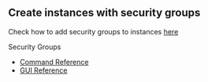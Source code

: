 ## Create instances with security groups

Check how to add security groups to instances [here](https://docs.openstack.org/nova/xena/user/launch-instances.html#gather-parameters-to-launch-an-instance)

Security Groups

  * [Command Reference](https://docs.openstack.org/nova/latest/admin/security-groups.html)
  * [GUI Reference](https://www.mirantis.com/openstack-portal/express-openstack-portal/manage-openstack-security-groups-via-horizon/) 